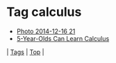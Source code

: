 <!--
title: Tag calculus
date: 2020-06-28T15:26:58.382Z
tags:
-->
# Tag calculus

 * [Photo 2014-12-16 21](105379246984.md)
 * [5-Year-Olds Can Learn Calculus](78566182006.md)

| [Tags](tags.md) | [Top](index.md) |
